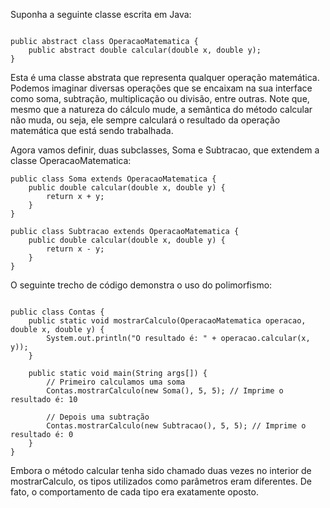 Suponha a seguinte classe escrita em Java:

```

public abstract class OperacaoMatematica {
    public abstract double calcular(double x, double y);
}

```

Esta é uma classe abstrata que representa qualquer operação matemática. Podemos imaginar diversas operações que se encaixam na sua interface como soma, subtração, multiplicação ou divisão, entre outras. Note que, mesmo que a natureza do cálculo mude, a semântica do método calcular não muda, ou seja, ele sempre calculará o resultado da operação matemática que está sendo trabalhada.

Agora vamos definir, duas subclasses, Soma e Subtracao, que extendem a classe OperacaoMatematica:

```
public class Soma extends OperacaoMatematica {
    public double calcular(double x, double y) {
        return x + y;
    }
}

public class Subtracao extends OperacaoMatematica {
    public double calcular(double x, double y) {
        return x - y;
    }
}

```

O seguinte trecho de código demonstra o uso do polimorfismo:

```

public class Contas {
    public static void mostrarCalculo(OperacaoMatematica operacao, double x, double y) {
        System.out.println("O resultado é: " + operacao.calcular(x, y));
    }

    public static void main(String args[]) {
        // Primeiro calculamos uma soma
        Contas.mostrarCalculo(new Soma(), 5, 5); // Imprime o resultado é: 10

        // Depois uma subtração
        Contas.mostrarCalculo(new Subtracao(), 5, 5); // Imprime o resultado é: 0
    }
}

```

Embora o método calcular tenha sido chamado duas vezes no interior de mostrarCalculo, os tipos utilizados como parâmetros eram diferentes. De fato, o comportamento de cada tipo era exatamente oposto.
